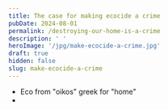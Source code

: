 ```yaml
---
title: The case for making ecocide a crime
pubDate: 2024-08-01
permalink: /destroying-our-home-is-a-crime
description: ' '
heroImage: '/jpg/make-ecocide-a-crime.jpg'
draft: true
hidden: false
slug: make-ecocide-a-crime
---
```



* Eco from "oikos" greek for "home" 
* 